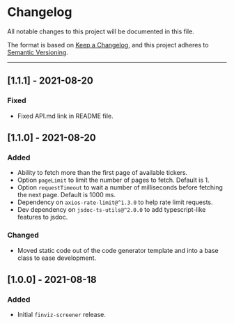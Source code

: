 # Changelog
All notable changes to this project will be documented in this file.

The format is based on [Keep a Changelog](https://keepachangelog.com/en/1.0.0/),
and this project adheres to [Semantic Versioning](https://semver.org/spec/v2.0.0.html).

---

## [1.1.1] - 2021-08-20
### Fixed
* Fixed API.md link in README file.

## [1.1.0] - 2021-08-20
### Added
* Ability to fetch more than the first page of available tickers.
* Option `pageLimit` to limit the number of pages to fetch. Default is 1.
* Option `requestTimeout` to wait a number of milliseconds before fetching the next page. Default is 1000 ms.
* Dependency on `axios-rate-limit@^1.3.0` to help rate limit requests.
* Dev dependency on `jsdoc-ts-utils@^2.0.0` to add typescript-like features to jsdoc.

### Changed
* Moved static code out of the code generator template and into a base class to ease development.

## [1.0.0] - 2021-08-18
### Added
* Initial `finviz-screener` release.
